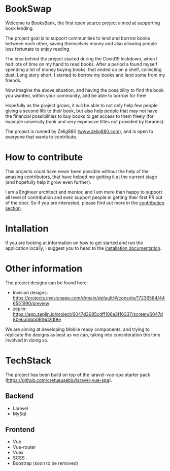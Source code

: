 # BookSwap

Welcome to BooksBank, the first open source project aimed at supporting book lending.

The project goal is to support communities to lend and borrow books between each other, saving themselves money and also allowing people less fortunate to enjoy reading.

The idea behind the project started during the Covid19 lockdown, when I had lots of time on my hand to read books. After a period a found myself spending a lot of money buying books, that ended up on a shelf, collecting dust. Long story short, I started to borrow my books and lend some from my friends.

Now imagine the above situation, and having the possibility to find the book you wanted, within your community, and be able to borrow for free! 

Hopefully as the project grows, it will be able to not only help few people giving a second life to their book, but also help people that may not have the financial possibilities to buy books to get access to them freely (for example university book and very expensive titles not provided by libraries).

The project is runned by Zelig880 (www.zelig880.com), and is open to everyone that wants to contribute.


# How to contribute

This projects could have never been possible without the help of the amazing contributors, that have helped me getting it at the current stage (and hopefully help it grow even further).

I am a Engineer architect and mentor, and I am more than happy to support all level of contribution and even support people in getting their first PR out of the door. So if you are interested, please find out more in the [contribution section](documents/contribution.md).

# Intallation

If you are looking at information on how to get started and run the application locally, I suggest you to head to the [installation documentation](documents/installation.md).


# Other information

The project designs can be found here: 

- Invision designs: https://projects.invisionapp.com/d/main/default/#/console/17236584/446551990/preview
- zeplin: https://app.zeplin.io/project/6047d3685cdff106a3f16337/screen/6047d80ebafdbb06f6d2df8e

We are aiming at developing Mobile ready components, and trying to replicate the designs as best as we can, taking into consideration the time involved in doing so.

# TechStack

The project has been build on top of the laravel-vue-spa starter pack (https://github.com/cretueusebiu/laravel-vue-spa).

## Backend
- Laravel
- MySql

## Frontend
- Vue
- Vue-router
- Vuex
- SCSS
- Boostrap (soon to be removed)

